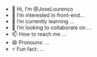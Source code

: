 - 👋 Hi, I’m @JoseLourenço
- 👀 I’m interested in front-end...
- 🌱 I’m currently learning ...
- 💞️ I’m looking to collaborate on ...
- 📫 How to reach me ...
- 😄 Pronouns: ...
- ⚡ Fun fact: ...

<!---
JoseLorem/JoseLorem is a ✨ special ✨ repository because its `README.md` (this file) appears on your GitHub profile.
You can click the Preview link to take a look at your changes.
--->
